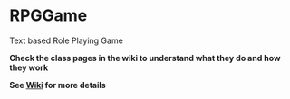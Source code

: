 # RPGGame

Text based Role Playing Game

**Check the class pages in the wiki to understand what they do and how they work**

****See [Wiki](https://github.com/Eric-JT/RPGGame/wiki) for more details****
